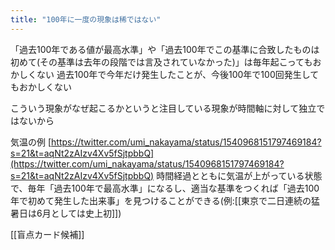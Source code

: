 ```yaml
---
title: "100年に一度の現象は稀ではない"
---
```


「過去100年である値が最高水準」や「過去100年でこの基準に合致したものは初めて(その基準は去年の段階では言及されていなかった)」は毎年起こってもおかしくない
過去100年で今年だけ発生したことが、今後100年で100回発生してもおかしくない

こういう現象がなぜ起こるかというと注目している現象が時間軸に対して独立ではないから

気温の例
[https://twitter.com/umi_nakayama/status/1540968151797469184?s=21&t=aqNt2zAIzv4Xv5fSjtpbbQ](https://twitter.com/umi_nakayama/status/1540968151797469184?s=21&t=aqNt2zAIzv4Xv5fSjtpbbQ)
時間経過とともに気温が上がっている状態で、毎年「過去100年で最高水準」になるし、適当な基準をつくれば「過去100年で初めて発生した出来事」を見つけることができる(例:[[東京で二日連続の猛暑日は6月としては史上初]])

[[盲点カード候補]]
